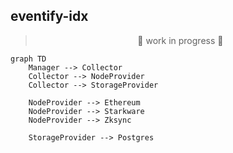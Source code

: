 ## eventify-idx

> <p align="center"> 🚧 work in progress 🚧<p>

```mermaid
graph TD
    Manager --> Collector
    Collector --> NodeProvider
    Collector --> StorageProvider

    NodeProvider --> Ethereum
    NodeProvider --> Starkware
    NodeProvider --> Zksync

    StorageProvider --> Postgres
```
